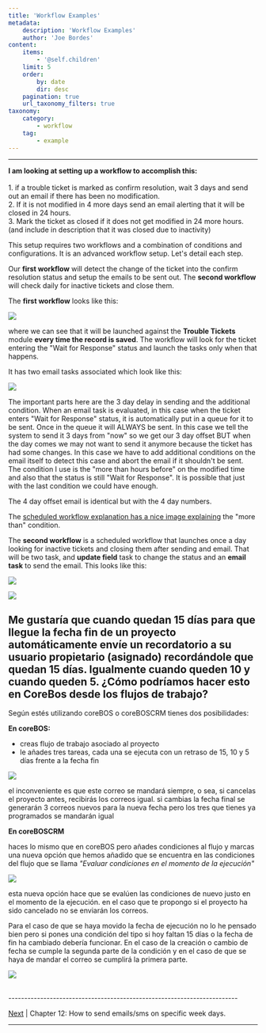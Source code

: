 ```yaml
---
title: 'Workflow Examples'
metadata:
    description: 'Workflow Examples'
    author: 'Joe Bordes'
content:
    items:
        - '@self.children'
    limit: 5
    order:
        by: date
        dir: desc
    pagination: true
    url_taxonomy_filters: true
taxonomy:
    category:
        - workflow
    tag:
        - example
---
```

---

<div class="notices blue">
<strong>I am looking at setting up a workflow to accomplish this:</strong>
<br>
<br>
1. if a trouble ticket is marked as confirm resolution, wait 3 days and send out an email if there has been no modification.<br>
2. If it is not modified in 4 more days send an email alerting that it will be closed in 24 hours.<br>
3. Mark the ticket as closed if it does not get modified in 24 more hours. (and include in description that it was closed due to inactivity)<br>

</div>


This setup requires two workflows and a combination of conditions and configurations. It is an advanced workflow setup. Let's detail each step.

Our <strong>first workflow</strong> will detect the change of the ticket into the confirm resolution status and setup the emails to be sent out. The <strong>second workflow</strong> will check daily for inactive tickets and close them.

The <strong>first workflow</strong> looks like this:


![](ticketwfinformandclose01.png?width=100%)

where we can see that it will be launched against the **Trouble Tickets** module **every time the record is saved**. The workflow will look for the ticket entering the "Wait for Response" status and launch the tasks only when that happens.

It has two email tasks associated which look like this:

![](ticketwfinformandclose02.png?width=100%)

The important parts here are the 3 day delay in sending and the additional condition. When an email task is evaluated, in this case when the ticket enters "Wait for Response" status, it is automatically put in a queue for it to be sent. Once in the queue it will ALWAYS be sent. In this case we tell the system to send it 3 days from "now" so we get our 3 day offset BUT when the day comes we may not want to send it anymore because the ticket has had some changes. In this case we have to add additional conditions on the email itself to detect this case and abort the email if it shouldn't be sent. The condition I use is the "more than hours before" on the modified time and also that the status is still "Wait for Response". It is possible that just with the last condition we could have enough.

The 4 day offset email is identical but with the 4 day numbers.

The <a href="http://localhost/coreBOSDocumentation/configuration-tools/workflow/scheduled_workflows">scheduled workflow explanation has a nice image explaining</a> the "more than" condition.

The **second workflow** is a scheduled workflow that launches once a day looking for inactive tickets and closing them after sending and email. That will be two task, and **update field** task to change the status and an **email task** to send the email. This looks like this:

![](ticketwfinformandclose03.png?width=100%)

![](ticketwfinformandclose04.png?width=100%)

<div class="notices blue">
<h2> Me gustaría que cuando quedan 15 días para que llegue la fecha fin de un proyecto automáticamente envíe un recordatorio a su usuario propietario (asignado) recordándole que quedan 15 días. Igualmente cuando queden 10 y cuando queden 5. ¿Cómo podríamos hacer esto en CoreBos desde los flujos de trabajo?</h2></div>

Según estés utilizando coreBOS o coreBOSCRM tienes dos posibilidades:

**En coreBOS:**

-   creas flujo de trabajo asociado al proyecto
-   le añades tres tareas, cada una se ejecuta con un retraso de 15, 10 y 5 días frente a la fecha fin


![](15diasantes.png?width=100%)

el inconveniente es que este correo se mandará siempre, o sea, si cancelas el proyecto antes, recibirás los correos igual. si cambias la fecha final se generarán 3 correos nuevos para la nueva fecha pero los tres que tienes ya programados se mandarán igual

**En coreBOSCRM**

haces lo mismo que en coreBOS pero añades condiciones al flujo y marcas una nueva opción que hemos añadido que se encuentra en las condiciones del flujo que se llama *"Evaluar condiciones en el momento de la ejecución"*


![](noenviarsiterminado.png?width=100%)

esta nueva opción hace que se evalúen las condiciones de nuevo justo en el momento de la ejecución. en el caso que te propongo si el proyecto ha sido cancelado no se enviarán los correos.

Para el caso de que se haya movido la fecha de ejecución no lo he pensado bien pero si pones una condición del tipo si hoy faltan 15 días o la fecha de fin ha cambiado debería funcionar. En el caso de la creación o cambio de fecha se cumple la segunda parte de la condición y en el caso de que se haya de mandar el correo se cumplirá la primera parte.


![](targetenddatehaschanged.png?width=100%)


<br>
------------------------------------------------------------------------

[Next](http://localhost/coreBOSDocumentation/configuration-tools/workflow/workflow_weekendwarning) | Chapter 12: How to send emails/sms on specific week days.

------------------------------------------------------------------------